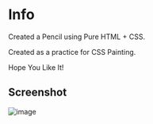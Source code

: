 # Info
Created a Pencil using Pure HTML + CSS.

Created as a practice for CSS Painting.

Hope You Like It!

## Screenshot

![image](https://github.com/user-attachments/assets/629fe381-bc54-4adc-88ce-c0a5fe2a6c7c)
